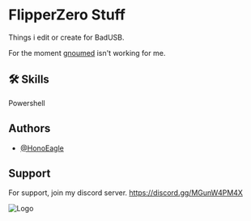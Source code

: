 
# FlipperZero Stuff

Things i edit or create for BadUSB. 

For the moment [gnoumed](https://github.com/HonoEagle/FLipper/tree/main/gnoumed) isn't working for me.

## 🛠 Skills
Powershell


## Authors

- [@HonoEagle](https://www.github.com/HonoEagle)


## Support

For support, join my discord server. https://discord.gg/MGunW4PM4X

![Logo](https://cdn.discordapp.com/attachments/1065323649273446501/1069378242433253408/Flipper_stuff.png)

